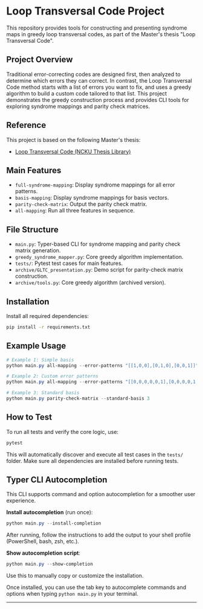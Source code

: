 
# Loop Transversal Code Project

This repository provides tools for constructing and presenting syndrome maps in greedy loop transversal codes, as part of the Master's thesis "Loop Transversal Code".

## Project Overview
Traditional error-correcting codes are designed first, then analyzed to determine which errors they can correct. In contrast, the Loop Transversal Code method starts with a list of errors you want to fix, and uses a greedy algorithm to build a custom code tailored to that list. This project demonstrates the greedy construction process and provides CLI tools for exploring syndrome mappings and parity check matrices.

## Reference
This project is based on the following Master's thesis:
- [Loop Transversal Code (NCKU Thesis Library)](https://thesis.lib.ncku.edu.tw/thesis/detail/4759066580a6172d56505500348dae66/)

## Main Features
- `full-syndrome-mapping`: Display syndrome mappings for all error patterns.
- `basis-mapping`: Display syndrome mappings for basis vectors.
- `parity-check-matrix`: Output the parity check matrix.
- `all-mapping`: Run all three features in sequence.

## File Structure
- `main.py`: Typer-based CLI for syndrome mapping and parity check matrix generation.
- `greedy_syndrome_mapper.py`: Core greedy algorithm implementation.
- `tests/`: Pytest test cases for main features.
- `archive/GLTC_presentation.py`: Demo script for parity-check matrix construction.
- `archive/tools.py`: Core greedy algorithm (archived version).

## Installation
Install all required dependencies:
```bash
pip install -r requirements.txt
```

## Example Usage
```powershell
# Example 1: Simple basis
python main.py all-mapping --error-patterns "[[1,0,0],[0,1,0],[0,0,1]]"

# Example 2: Custom error patterns
python main.py all-mapping --error-patterns "[[0,0,0,0,0,1],[0,0,0,0,1,0],[0,0,0,0,1,1],[0,0,0,1,0,0],[0,0,0,1,1,0],[0,0,1,0,0,0],[0,0,1,1,0,0],[0,1,0,0,0,0],[0,1,1,0,0,0],[1,0,0,0,0,0],[1,1,0,0,0,0]]"

# Example 3: Standard basis
python main.py parity-check-matrix --standard-basis 3
```

## How to Test

To run all tests and verify the core logic, use:
```bash
pytest
```
This will automatically discover and execute all test cases in the `tests/` folder. Make sure all dependencies are installed before running tests.

## Typer CLI Autocompletion

This CLI supports command and option autocompletion for a smoother user experience.

**Install autocompletion** (run once):
```powershell
python main.py --install-completion
```
After running, follow the instructions to add the output to your shell profile (PowerShell, bash, zsh, etc.).

**Show autocompletion script**:
```powershell
python main.py --show-completion
```
Use this to manually copy or customize the installation.

Once installed, you can use the tab key to autocomplete commands and options when typing `python main.py` in your terminal.

---
